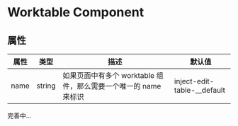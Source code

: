 # Worktable Component

## 属性

|属性|类型|描述|默认值|
|----|----|----|----|
|name|string|如果页面中有多个 worktable 组件，那么需要一个唯一的 name 来标识|inject-edit-table-__default|

完善中...
